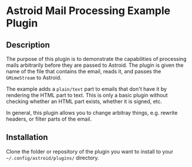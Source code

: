 # Astroid Mail Processing Example Plugin

## Description

The purpose of this plugin is to demonstrate the capabilities of processing
mails arbitrarily before they are passed to Astroid. The plugin is given the
name of the file that contains the email, reads it, and passes the `GMimeStream`
to Astroid.

The example adds a `plain/text` part to emails that don't have it by rendering
the HTML part to text. This is only a basic plugin without checking whether an
HTML part exists, whether it is signed, etc.

In general, this plugin allows you to change arbitray things, e.g. rewrite
headers, or filter parts of the email.

## Installation

Clone the folder or repository of the plugin you want to install to your `~/.config/astroid/plugins/` directory.
